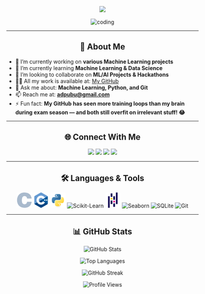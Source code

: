 <p align="center">
  <img src="https://readme-typing-svg.demolab.com?font=Fira+Code&size=25&pause=1000&center=true&vCenter=true&width=600&lines=Hi+%F0%9F%91%8B%2C+I'm+Aditya+Upendra+Gupta!;AI+%26+ML+Enthusiast+from+India;Let%E2%80%99s+build+something+cool+together!" />
</p>

<p align="center">
  <img src="https://user-images.githubusercontent.com/74038190/212749447-bfb7e725-6987-49d9-ae85-2015e3e7cc41.gif" width="450" alt="coding" />
</p>

---

<h2 align="center">🚀 About Me</h2>

- 🔭 I’m currently working on **various Machine Learning projects**  
- 🌱 I’m currently learning **Machine Learning & Data Science**  
- 👯 I’m looking to collaborate on **ML/AI Projects & Hackathons**  
- 👨‍💻 All my work is available at: [My GitHub](https://github.com/AdityaGupta-debug?tab=repositories)  
- 💬 Ask me about: **Machine Learning, Python, and Git**  
- 📫 Reach me at: **adpubu@gmail.com**  
- ⚡ Fun fact: **My GitHub has seen more training loops than my brain during exam season — and both still overfit on irrelevant stuff! 😂**

---

<h2 align="center">🌐 Connect With Me</h2>

<p align="center">
  <a href="https://twitter.com/thisisadi_" target="blank"><img src="https://img.shields.io/twitter/follow/thisisadi_?logo=twitter&style=for-the-badge" /></a>
  <a href="https://linkedin.com/in/aditya-upendra-gupta" target="blank"><img src="https://img.shields.io/badge/LinkedIn-blue?logo=linkedin&style=for-the-badge" /></a>
  <a href="https://instagram.com/_adityagupta29" target="blank"><img src="https://img.shields.io/badge/Instagram-E4405F?logo=instagram&style=for-the-badge&logoColor=white" /></a>
  <a href="https://www.leetcode.com/scarface29" target="blank"><img src="https://img.shields.io/badge/LeetCode-000000?logo=leetcode&style=for-the-badge&logoColor=yellow" /></a>
</p>

---

<h2 align="center">🛠️ Languages & Tools</h2>

<p align="center">
  <img src="https://raw.githubusercontent.com/devicons/devicon/master/icons/c/c-original.svg" alt="C" width="40" height="40"/>
  <img src="https://raw.githubusercontent.com/devicons/devicon/master/icons/cplusplus/cplusplus-original.svg" alt="C++" width="40" height="40"/>
  <img src="https://raw.githubusercontent.com/devicons/devicon/master/icons/python/python-original.svg" alt="Python" width="40" height="40"/>
  <img src="https://upload.wikimedia.org/wikipedia/commons/0/05/Scikit_learn_logo_small.svg" alt="Scikit-Learn" width="40" height="40"/>
  <img src="https://raw.githubusercontent.com/devicons/devicon/master/icons/pandas/pandas-original.svg" alt="Pandas" width="40" height="40"/>
  <img src="https://seaborn.pydata.org/_images/logo-mark-lightbg.svg" alt="Seaborn" width="40" height="40"/>
  <img src="https://www.vectorlogo.zone/logos/sqlite/sqlite-icon.svg" alt="SQLite" width="40" height="40"/>
  <img src="https://www.vectorlogo.zone/logos/git-scm/git-scm-icon.svg" alt="Git" width="40" height="40"/>
</p>

---

<h2 align="center">📊 GitHub Stats</h2>

<p align="center">
  <img src="https://github-readme-stats.vercel.app/api?username=adityagupta-debug&show_icons=true&theme=radical" alt="GitHub Stats"/>
</p>

<p align="center">
  <img src="https://github-readme-stats.vercel.app/api/top-langs/?username=adityagupta-debug&layout=compact&theme=radical" alt="Top Languages"/>
</p>

<p align="center">
  <img src="https://github-readme-streak-stats.herokuapp.com/?user=adityagupta-debug&theme=radical" alt="GitHub Streak"/>
</p>

<p align="center">
  <img src="https://komarev.com/ghpvc/?username=adityagupta-debug&label=Profile%20Views&color=blueviolet&style=flat" alt="Profile Views" />
</p>
